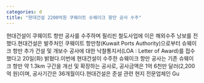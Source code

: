 ```yaml
---
categories: d
title: "현대건설 2200억원 쿠웨이트 슈웨이크 항만 공사 수주"
---
```

현대건설이 쿠웨이트 항만 공사를 수주하며 필리핀 철도사업에 이은 해외수주 낭보를 전했다.현대건설은 발주처인 쿠웨이트 항만청(Kuwait Ports Authority)으로부터 슈웨이크 항만 추가 건설 및 개보수 공사에 대한 낙찰통지서(LOA : Letter of Award)를 접수했다고 20일(화) 밝혔다.이번에 현대건설이 수주한 슈웨이크 항만 공사는 기존 슈웨이크 항만 약 1.3km 구간을 개선 및 확장하는 공사로, 공사금액은 1억 6천만 달러(2,200억 원)이며, 공사기간은 36개월이다.현대건설은 준설 관련 현지 전문업체인 Gu